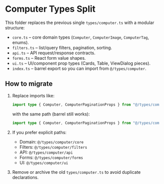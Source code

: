 # Computer Types Split

This folder replaces the previous single `types/computer.ts` with a modular structure:

- `core.ts` – core domain types (`Computer`, `ComputerImage`, `ComputerTag`, enums).
- `filters.ts` – list/query filters, pagination, sorting.
- `api.ts` – API request/response contracts.
- `forms.ts` – React form value shapes.
- `ui.ts` – UI/component prop types (Cards, Table, ViewDialog pieces).
- `index.ts` – barrel export so you can import from `@/types/computer`.

## How to migrate

1. Replace imports like:
   ```ts
   import type { Computer, ComputerPaginationProps } from "@/types/computer";
   ```
   with the same path (barrel still works):
   ```ts
   import type { Computer, ComputerPaginationProps } from "@/types/computer";
   ```

2. If you prefer explicit paths:
   - Domain: `@/types/computer/core`
   - Filters: `@/types/computer/filters`
   - API: `@/types/computer/api`
   - Forms: `@/types/computer/forms`
   - UI: `@/types/computer/ui`

3. Remove or archive the old `types/computer.ts` to avoid duplicate declarations.

